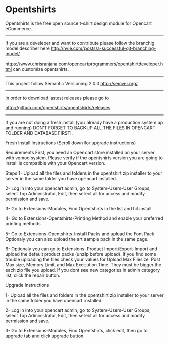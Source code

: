 Opentshirts
===========

Opentshirts is the free open source t-shirt design module for Opencart eCommerce.

--------------------------------------------------------------------------------

If you are a develeper and want to contribute please follow the branchig model describer here
http://nvie.com/posts/a-successful-git-branching-model/

https://www.chrisranjana.com/opencartprogrammers/opentshirtdeveloper.html can customize opentshirts.

--------------------------------------------------------------------------------

This project follow Semantic Versioning 2.0.0
http://semver.org/

--------------------------------------------------------------------------------

In order to download lastest releases please go to 

http://github.com/opentshirts/opentshirts/releases

--------------------------------------------------------------------------------

If you are not doing a fresh install (you already have a production system up and running) DON'T FORGET TO BACKUP ALL THE FILES IN OPENCART FOLDER AND DATABASE FIRST!.

Fresh Install Instructions (Scroll down for upgrade instructions)

Requirements
First, you need an Opencart store installed on your server with vqmod system.
Please verify if the opentshirts version you are going to install is compatible with your Opencart version.

Steps
1- Upload all the files and folders in the opentshirt zip installer to your server in the same folder you have opencart installed.

2- Log in into your opencart admin, go to System-Users-User Groups, select Top Administrator, Edit, then select all for access and modify permission and save.

3- Go to Extensions-Modules, Find Opentshirts in the list and hit install.

4- Go to Extensions-Opentshirts-Printing Method and enable your preferred printing methods

5- Go to Extensions-Opentshirts-Install Packs and upload the Font Pack
Optionaly you can also upload the art sample pack in the same page.

6- Optionaly you can go to Extensions-Product Import/Export-Import and upload the default product packs (unzip before upload). If you find some trouble uploading the files check your values for Upload Max Filesize, Post Max size, Memory Limit, and Max Execution Time. They must be bigger the each zip file you upload.
If you dont see new categories in admin category list, click the repair button.

Upgrade Instructions

1- Upload all the files and folders in the opentshirt zip installer to your server in the same folder you have opencart installed.

2- Log in into your opencart admin, go to System-Users-User Groups, select Top Administrator, Edit, then select all for access and modify permission and save.

3- Go to Extensions-Modules, Find Opentshirts, click edit, then go to upgrade tab and click upgrade button.
